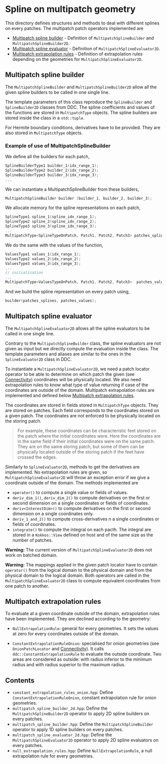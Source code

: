 # Spline on multipatch geometry

This directory defines structures and methods to deal with different splines on every patches.
The multipatch patch operators implemented are 

* [Multipatch spline builder](#src_multipatch_spline__Multipatch_spline_builder) - Definition of `MultipatchSplineBuilder` and `MultipatchSplineBuilder2D`. 
* [Multipatch spline evaluator](#src_multipatch_spline__Multipatch_spline_evaluator) - Definition of `MultipatchSplineEvaluator2D`. 
* [Multipatch extrapolation rules](#src_multipatch_spline__Multipatch_extrapolation_rules) - Definition of extrapolation rules depending on the geometries for `MultipatchSplineEvaluator2D`. 


## Multipatch spline builder 

The `MultipatchSplineBuilder` and `MultipatchSplineBuilder2D` allow all the given spline builders to be called in one single line. 

The template parameters of this class reproduce the `SplineBuilder` and `SplineBuilder2D` classes from DDC. 
The spline coefficients and values of the functions are stored in `MultipatchType` objects. 
The spline builders are stored inside the class in a `std::tuple`.

For Hermite boundary conditions, derivatives have to be provided. They are also stored in `MultipatchType` objects. 

### Example of use of MultipatchSplineBuilder
We define all the builders for each patch, 
```cpp
SplineBuilderType1 builder_1(idx_range_1); 
SplineBuilderType2 builder_2(idx_range_2); 
SplineBuilderType3 builder_3(idx_range_3); 
...
```

We can instantiate a MultipatchSplineBuilder from these builders, 
```cpp
MultipatchSplineBuilder builder (builder_1, builder_2, builder_3); 
```

We allocate memory for the spline representations on each patch,
```cpp
SplineType1 spline_1(spline_idx_range_1); 
SplineType2 spline_2(spline_idx_range_2); 
SplineType3 spline_3(spline_idx_range_3); 
...
MultipatchType<SplineTypeOnPatch, Patch1, Patch2, Patch3> patches_splines (spline_1, spline_2, spline_3); 
```

We do the same with the values of the function, 
```cpp
ValuesType1 values_1(idx_range_1); 
ValuesType2 values_2(idx_range_2); 
ValuesType3 values_3(idx_range_3); 
...
// initialisation 
...
MultipatchType<ValuesTypeOnPatch, Patch1, Patch2, Patch3>  patches_values (values_1, values_2, values_3); 
```

And we build the spline representation on every patch using, 
```cpp
builder(patches_splines, patches_values); 
```

## Multipatch spline evaluator

The `MultipatchSplineEvaluator2D` allows all the spline evaluators to be called in one single line. 

Contrary to the `MultipatchSplineBuilder` class, the spline evaluators are not given as input but we directly 
compute the evaluation inside the class. The template parameters and aliases are similar to the ones in the `SplineEvaluator2D`
class in DDC. 

To instantiate a `MultipatchSplineEvaluator2D`, we need a patch locator operator to be able to determine on which patch the given (see [Connectivity](./../connectivity/README.md))
coordinates will be physically located. We also need extrapolation rules to know what type of value returning if case of the 
coordinates are outside of the domain. Multipatch extrapolation rules are implemented and defined below [Multipatch extrapolation rules](#src_multipatch_spline__Multipatch_extrapolation_rules).

The coordinates are stored in fields stored in `MultipatchType` objects.
They are stored on patches. Each field corresponds to the coordinates stored on a given patch. 
The coordinates are not enforced to be physically located on the storing patch.

> For example, these coordinates can be characteristic feet stored on the patch where the initial coordinates were. 
> Here the coordinates are in the same field if their initial coordinates were on the same patch. They are on the 
> same storing patch, but some of them can be physically located outside of the storing patch if the feet have crossed 
> the edges. 


Similarly to `SplineEvaluator2D`, methods to get the derivatives are implemented. No extrapolation rules are given, so `MultipatchSplineEvaluator2D` will throw an exception error if we give a coordinate outside of the domain. 
The methods implemented are
* `operator()` to compute a single value or fields of values. 
* `deriv_dim_1()`, `deriv_dim_2()` to compute derivatives on the first or second dimension on a single coordinates or fields of coordinates. 
* `deriv<InterestDim>()` to compute derivatives on the first or second dimension on a single coordinates only.
* `deriv_1_and_2()` to compute cross-derivatives n a single coordinates or fields of coordinates. 
* `integrate()` to compute the integral on each pacth. The integral are stored in a `Kokkos::View` defined on host and of the same size as the number of patches. 


**Warning:** The current version of `MultipatchSplineEvaluator2D` does not work on batched domain. 

**Warning:** The mappings applied in the given patch locator have to contain `operator()` from the logical domain to the physical domain and from the physical domain to the logical domain. Both operators are called in the `MultipatchSplineEvaluator2D` class to compute equivalent coordinates from one patch to another. 


## Multipatch extrapolation rules

To evaluate at a given coordinate outside of the domain, extrapolation rules have been implemented. They are declined according to the geometry: 

 * `NullExtrapolationRule`: general for every geometries. It sets the values at zero for every coordinates outside of the domain. 

 * `ConstantExtrapolationRuleOnion`: specialised for onion geometries (see `OnionPatchLocator` and [Connectivity](./../connectivity/README.md)). It calls `ddc::ConstantExtrapolationRule` to evaluate the outside coordinate. 
 Two areas are considered as outside: with radius inferior to the minimum radius and with radius superior to the maximum radius. 


## Contents
- `constant_extrapolation_rules_onion.hpp`: Define `ConstantExtrapolationRuleOnion`, constant extrapolation rule for onion geometries. 
- `multipatch_spline_builder_2d.hpp`: Define the `MultipatchSplineBuilder2D` operator to apply 2D spline builders on every patches. 
- `multipatch_spline_builder.hpp`: Define the `MultipatchSplineBuilder` operator to apply 1D spline builders on every patches. 
- `multipatch_spline_evaluator_2d.hpp`: Define the `MultipatchSplineEvaluator2D` operator to apply 2D spline evaluators on every patches. 
- `null_extrapolation_rules.hpp`: Define `NullExtrapolationRule`, a null extrapolation rule for every geometries.  




